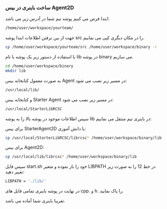 ### ساخت باینری در بیس Agent2D

ابتدا فرض می کنیم پوشه تیم شما در آدرس زیر می باشد:

```bash
/home/user/workspace/yourteam/
```

جهت از بین نرفتن اطلاعات ابتدا پوشه src را در مکان دیگری کپی می نماییم.

```bash
cp /home/user/workspace/yourteam/src /home/user/workspace/binary -r
```

با استفاده از دستور زیر یک پوشه با نام lib در پوشه binary می سازیم.

```bash
cd /home/user/workspace/binary
mkdir lib
```

به صورت معمول کتابخانه بیس Agent در مسیر زیر نصب می شود:

```bash
/usr/local/lib/
```

و کتابخانه بیس Starter Agent در مسیر زیر نصب می شود:

```bash
/usr/local/StarterLibRCSC
```

سپس اطلاعات موجود در پوشه بالا را به پوشه lib در باینری تیم منتقل می نماییم:

برای بیس StarterAgent2D یا دانش آموزی:

```bash
cp /usr/local/StarterLibRCSC/librcsc* /home/user/workspace/binary/lib
```

برای بیس Agent2D:

```bash
cp /usr/local/lib/librcsc* /home/user/workspace/binary/lib
```

سپس فایل start.sh خود را باز نموده و متغیر LIBPATH در خط 12 را به صورت زیر تغییر دهید:

```bash
LIBPATH = './lib/'
```

در نهایت در پوشه باینری تمامی فایل های cpp. و h. را پاک نمایید.

تقریبا باینری شما آماده می باشد.